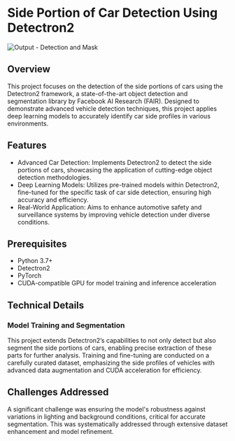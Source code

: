 # Side Portion of Car Detection Using Detectron2

![Output - Detection and Mask](https://github.com/Sushant369/Side-Portion-of-Car-Detection-and-Extraction-using-Dectron2-on-the-custom-dataset/assets/72655705/72619101-13ca-4214-85ce-141c33537c65)

## Overview
This project focuses on the detection of the side portions of cars using the Detectron2 framework, a state-of-the-art object detection and segmentation library by Facebook AI Research (FAIR). Designed to demonstrate advanced vehicle detection techniques, this project applies deep learning models to accurately identify car side profiles in various environments.

## Features
- Advanced Car Detection: Implements Detectron2 to detect the side portions of cars, showcasing the application of cutting-edge object detection methodologies.
- Deep Learning Models: Utilizes pre-trained models within Detectron2, fine-tuned for the specific task of car side detection, ensuring high accuracy and efficiency.
- Real-World Application: Aims to enhance automotive safety and surveillance systems by improving vehicle detection under diverse conditions.

## Prerequisites
- Python 3.7+
- Detectron2
- PyTorch
- CUDA-compatible GPU for model training and inference acceleration

## Technical Details
### Model Training and Segmentation
This project extends Detectron2’s capabilities to not only detect but also segment the side portions of cars, enabling precise extraction of these parts for further analysis. Training and fine-tuning are conducted on a carefully curated dataset, emphasizing the side profiles of vehicles with advanced data augmentation and CUDA acceleration for efficiency.

## Challenges Addressed
A significant challenge was ensuring the model's robustness against variations in lighting and background conditions, critical for accurate segmentation. This was systematically addressed through extensive dataset enhancement and model refinement.
